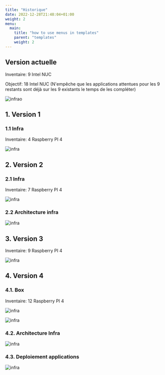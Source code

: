 ```yaml
---
title: "Historique"
date: 2022-12-28T21:48:04+01:00
weight: 2
menu:
  main:
    title: "how to use menus in templates"
    parent: "templates"
    weight: 2
---
```

## Version actuelle
Inventaire: 9 Intel NUC

Objectif: 18 Intel NUC (N'empêche que les applications attentues pour les 9 restants sont déjà sur les 9 existants le temps de les compléter)

![infrao](images/box.jpg)

## 1. Version 1
### 1.1 Infra
Inventaire: 4 Raspberry PI 4

![infra](images/legacy/cluster-infra-v1.png)

## 2. Version 2
### 2.1 Infra
Inventaire: 7 Raspberry PI 4

![infra](images/legacy/cluster-infra-v2.png)
### 2.2 Architecture infra
![infra](images/legacy/infra-1.png)

## 3. Version 3
Inventaire: 9 Raspberry PI 4

![infra](images/legacy/kube-box-3.png)
## 4. Version 4

### 4.1. Box
Inventaire: 12 Raspberry PI 4

![infra](images/infra/infra-box.png)

![infra](images/legacy/kube-box-2.png)
### 4.2. Architecture Infra 

![infra](images/legacy/kube-infra-v3.png)

### 4.3. Deploiement applications

![infra](images/legacy/kube-archi-2.png)
